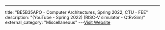 ---
title: "BE5B35APO - Computer Architectures, Spring 2022, CTU - FEE"
description: "(YouTube - Spring 2022) (RISC-V simulator - QtRvSim)"
external_category: "Miscellaneous"
---[Visit Website](https://cw.fel.cvut.cz/b212/courses/b35apo/en/lectures/start)

